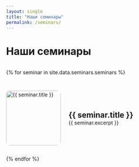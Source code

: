 ```yaml
---
layout: single
title: "Наши семинары"
permalink: /seminars/
---
```


# Наши семинары

<div style="display: flex; flex-direction: column; gap: 2em;">

{% for seminar in site.data.seminars.seminars %}
  <div style="display: flex; align-items: center; gap: 1.5em;">
    <img src="{{ seminar.image_path }}" alt="{{ seminar.title }}" style="width: 150px; height: auto; border-radius: 10px; object-fit: cover;">
    <div>
      <h2 style="margin: 0;">{{ seminar.title }}</h2>
      <p style="margin: 0;">{{ seminar.excerpt }}</p>
    </div>
  </div>
{% endfor %}

</div>
